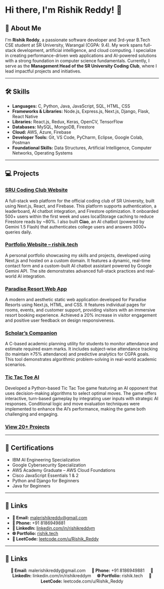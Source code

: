 # Hi there, I'm Rishik Reddy! 👋  



## 🚀 About Me
I'm **Rishik Reddy**, a passionate software developer and 3rd-year B.Tech CSE student at SR University, Warangal (CGPA: 9.4). My work spans full-stack development, artificial intelligence, and cloud computing. I specialize in creating performance-driven web applications and AI-powered solutions with a strong foundation in computer science fundamentals. Currently, I serve as the **Management Head of the SR University Coding Club**, where I lead impactful projects and initiatives.

---

## 🛠 Skills

- **Languages:** C, Python, Java, JavaScript, SQL, HTML, CSS 
- **Frameworks & Libraries:** Node.js, Express.js, Next.js, Django, Flask, React Native
- **Libraries:** React.js, Redux, Keras, OpenCV, TensorFlow
- **Databases:** MySQL, MongoDB, Firestore
- **Cloud:** AWS, Azure, Firebase  
- **Developer Tools:** Git, VS Code, PyCharm, Eclipse, Google Colab, Postman 
- **Foundational Skills:** Data Structures, Artificial Intelligence, Computer Networks, Operating Systems  

---

## 💻 Projects

### [SRU Coding Club Website](https://rtsrucc-demo-web.vercel.app/)
A full-stack web platform for the official coding club of SR University, built using Next.js, React, and Firebase. This platform supports authentication, a leaderboard, AI chatbot integration, and Firestore optimization. It onboarded 500+ users within the first week and uses localStorage caching to reduce Firestore reads by ~80%. I also built **Ciao**, an AI chatbot (powered by Gemini 1.5 Flash) that authenticates college users and answers 3000+ queries daily.

### [Portfolio Website – rishik.tech](https://www.rishik.tech/)
A personal portfolio showcasing my skills and projects, developed using Next.js and hosted on a custom domain. It features a dynamic, real-time contact form and a custom-built AI chatbot assistant powered by Google Gemini API. The site demonstrates advanced full-stack practices and real-world AI integration.

### [Paradise Resort Web App](https://mrishikreddy.github.io/rishik.tech.projects/webApp)
A modern and aesthetic static web application developed for Paradise Resorts using Next.js, HTML, and CSS. It features individual pages for rooms, events, and customer support, providing visitors with an immersive resort booking experience. Achieved a 20% increase in visitor engagement and positive user feedback on design responsiveness.

### [Scholar’s Companion](https://github.com/mrishikreddy/Projects/blob/main/scholars%20companion.c)  
A C-based academic planning utility for students to monitor attendance and estimate required exam marks. It includes subject-wise attendance tracking (to maintain ≥75% attendance) and predictive analytics for CGPA goals. This tool demonstrates algorithmic problem-solving in real-world academic scenarios.

### [Tic Tac Toe AI](https://mrishikreddy.github.io/rishik.tech.projects/ticTacToe)
Developed a Python-based Tic Tac Toe game featuring an AI opponent that uses decision-making algorithms to select optimal moves. The game offers interactive, turn-based gameplay by integrating user inputs with strategic AI responses. Conditional logic and move evaluation techniques were implemented to enhance the AI’s performance, making the game both challenging and engaging.

### [View 20+ Projects](https://github.com/mrishikreddy/Projects/tree/main)



---


## 📜 Certifications

- IBM AI Engineering Specialization  
- Google Cybersecurity Specialization  
- AWS Academy Graduate – AWS Cloud Foundations  
- Cisco JavaScript Essentials 1 & 2  
- Python and Django for Beginners  
- Java for Beginners  

---

## 📇 Links

- **📧 Email:** malerishikreddy@gmail.com  
- **📱 Phone:** +91 8186949881  
- **🔗 LinkedIn:** [linkedin.com/in/rishikreddym](https://www.linkedin.com/in/rishikreddym/)  
- **🌐 Portfolio:** [rishik.tech](https://rishik.tech)  
- **🧠 LeetCode:** [leetcode.com/u/Rishik_Reddy](https://leetcode.com/u/Rishik_Reddy)

---
## 📇 Links

<p align="center">
  <span><strong>📧 Email:</strong> malerishikreddy@gmail.com</span>&nbsp;&nbsp;&nbsp;&nbsp;
  <span><strong>📱 Phone:</strong> +91 8186949881</span>&nbsp;&nbsp;&nbsp;&nbsp;
  <span><strong>🔗 LinkedIn:</strong> linkedin.com/in/rishikreddym</span>&nbsp;&nbsp;&nbsp;&nbsp;
  <span><strong>🌐 Portfolio:</strong> rishik.tech</span>&nbsp;&nbsp;&nbsp;&nbsp;
  <span><strong>🧠 LeetCode:</strong> leetcode.com/u/Rishik_Reddy</span>
</p>




